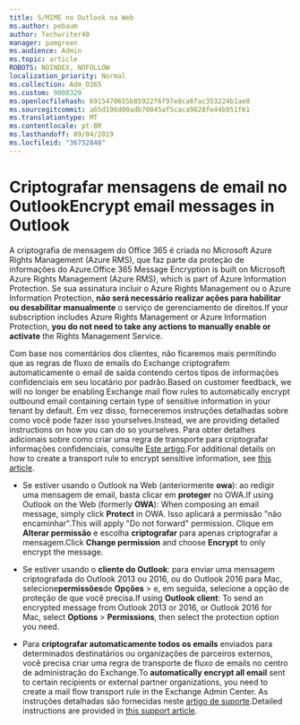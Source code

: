 ```yaml
---
title: S/MIME no Outlook na Web
ms.author: pebaum
author: Techwriter40
manager: pamgreen
ms.audience: Admin
ms.topic: article
ROBOTS: NOINDEX, NOFOLLOW
localization_priority: Normal
ms.collection: Adm_O365
ms.custom: 9000329
ms.openlocfilehash: 6915470655b85922f6f97e8ca6fac353224b1ae0
ms.sourcegitcommit: a65d196d00adb70045af5caca9828fe44b951f61
ms.translationtype: MT
ms.contentlocale: pt-BR
ms.lasthandoff: 09/04/2019
ms.locfileid: "36752848"
---
```

# <a name="encrypt-email-messages-in-outlook"></a><span data-ttu-id="f2152-102">Criptografar mensagens de email no Outlook</span><span class="sxs-lookup"><span data-stu-id="f2152-102">Encrypt email messages in Outlook</span></span>

<span data-ttu-id="f2152-103">A criptografia de mensagem do Office 365 é criada no Microsoft Azure Rights Management (Azure RMS), que faz parte da proteção de informações do Azure.</span><span class="sxs-lookup"><span data-stu-id="f2152-103">Office 365 Message Encryption is built on Microsoft Azure Rights Management (Azure RMS), which is part of Azure Information Protection.</span></span> <span data-ttu-id="f2152-104">Se sua assinatura incluir o Azure Rights Management ou o Azure Information Protection, **não será necessário realizar ações para habilitar ou desabilitar manualmente** o serviço de gerenciamento de direitos.</span><span class="sxs-lookup"><span data-stu-id="f2152-104">If your subscription includes Azure Rights Management or Azure Information Protection, **you do not need to take any actions to manually enable or activate** the Rights Management Service.</span></span>

<span data-ttu-id="f2152-105">Com base nos comentários dos clientes, não ficaremos mais permitindo que as regras de fluxo de emails do Exchange criptografem automaticamente o email de saída contendo certos tipos de informações confidenciais em seu locatário por padrão.</span><span class="sxs-lookup"><span data-stu-id="f2152-105">Based on customer feedback, we will no longer be enabling Exchange mail flow rules to automatically encrypt outbound email containing certain type of sensitive information in your tenant by default.</span></span> <span data-ttu-id="f2152-106">Em vez disso, forneceremos instruções detalhadas sobre como você pode fazer isso yourselves.</span><span class="sxs-lookup"><span data-stu-id="f2152-106">Instead, we are providing detailed instructions on how you can do so yourselves.</span></span> <span data-ttu-id="f2152-107">Para obter detalhes adicionais sobre como criar uma regra de transporte para criptografar informações confidenciais, consulte [Este artigo](https://aka.ms/OmeEtr).</span><span class="sxs-lookup"><span data-stu-id="f2152-107">For additional details on how to create a transport rule to encrypt sensitive information, see [this article](https://aka.ms/OmeEtr).</span></span>

- <span data-ttu-id="f2152-108">Se estiver usando o Outlook na Web (anteriormente **owa**): ao redigir uma mensagem de email, basta clicar em **proteger** no OWA.</span><span class="sxs-lookup"><span data-stu-id="f2152-108">If using Outlook on the Web (formerly **OWA**): When composing an email message, simply click **Protect** in OWA.</span></span> <span data-ttu-id="f2152-109">Isso aplicará a permissão "não encaminhar".</span><span class="sxs-lookup"><span data-stu-id="f2152-109">This will apply "Do not forward" permission.</span></span> <span data-ttu-id="f2152-110">Clique em **Alterar permissão** e escolha **criptografar** para apenas criptografar a mensagem.</span><span class="sxs-lookup"><span data-stu-id="f2152-110">Click **Change permission** and choose **Encrypt** to only encrypt the message.</span></span>

- <span data-ttu-id="f2152-111">Se estiver usando o **cliente do Outlook**: para enviar uma mensagem criptografada do Outlook 2013 ou 2016, ou do Outlook 2016 para Mac, selecione**permissões**de **Opções** > e, em seguida, selecione a opção de proteção de que você precisa.</span><span class="sxs-lookup"><span data-stu-id="f2152-111">If using **Outlook client**: To send an encrypted message from Outlook 2013 or 2016, or Outlook 2016 for Mac, select **Options** > **Permissions**, then select the protection option you need.</span></span>

- <span data-ttu-id="f2152-112">Para **criptografar automaticamente todos os emails** enviados para determinados destinatários ou organizações de parceiros externos, você precisa criar uma regra de transporte de fluxo de emails no centro de administração do Exchange.</span><span class="sxs-lookup"><span data-stu-id="f2152-112">To **automatically encrypt all email** sent to certain recipients or external partner organizations, you need to create a mail flow transport rule in the Exchange Admin Center.</span></span> <span data-ttu-id="f2152-113">As instruções detalhadas são fornecidas neste [artigo de suporte](https://docs.microsoft.com/office365/securitycompliance/define-mail-flow-rules-to-encrypt-email#create-a-mail-flow-rule-to-encrypt-email-messages-with-the-new-ome-capabilities).</span><span class="sxs-lookup"><span data-stu-id="f2152-113">Detailed instructions are provided in [this support article](https://docs.microsoft.com/office365/securitycompliance/define-mail-flow-rules-to-encrypt-email#create-a-mail-flow-rule-to-encrypt-email-messages-with-the-new-ome-capabilities).</span></span>

